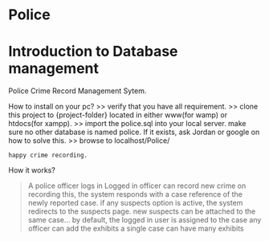 # Police
# Introduction to Database management
Police Crime Record Management Sytem.

How to install on your pc?
    >> verify that you have all requirement.
    >> clone this project to {project-folder} located in either www(for wamp) or htdocs(for xampp).
    >> import the police.sql into your local server. make sure no other database is named police. If it exists, ask Jordan or google on how to solve this.
    >> browse to localhost/Police/

    happy crime recording.

How it works?
 > A police officer logs in
 > Logged in officer can record new crime
 > on recording this, the system responds with a case reference of the newly reported case.
 > if any suspects option is active, the system redirects to the suspects page.
 > new suspects can be attached to the same case...
 > by default, the logged in user is assigned to the case
 > any officer can add the exhibits
 > a single case can have many exhibits